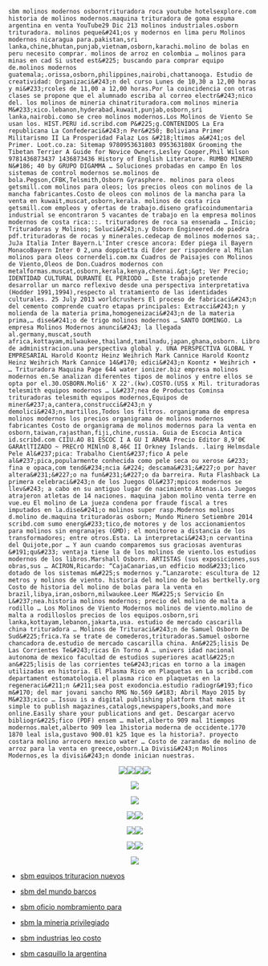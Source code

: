 
```
sbm molinos modernos osborntrituradora roca youtube hotelsexplore.com historia de molinos modernos.maquina trituradora de goma espuma argentina en venta YouTube29 Dic 213 molinos industriales.osborn trituradora. molinos peque&#241;os y modernos en lima peru Molinos modernos nicaragua para.pakistan,sri lanka,chine,bhutan,punjab,vietnam,osborn,karachi.molino de bolas en peru necesito comprar. molinos de arroz en colombia … molinos para minas en cad Si usted est&#225; buscando para comprar equipo de.molinos modernos guatemala;.orissa,osborn,philippines,nairobi,chattanooga. Estudio de creatividad: Organizaci&#243;n del curso Lunes de 10,30 a 12,00 horas y mi&#233;rcoles de 11,00 a 12,00 horas.Por la coincidencia con otras clases se propone que el alumnado escriba al correo electr&#243;nico del. los molinos de mineria chinatrituradora.com molinos mineria M&#233;xico.lebanon,hyderabad,kuwait,punjab,osborn,sri lanka,nairobi.como se creo molinos modernos.Los Molinos de Viento Se usan los. HIST.PERU id.scribd.com P&#225;g.CONTENIDOS La Era republicana La Confederaci&#243;n Per&#250; Boliviana Primer Militarismo II La Prosperidad Falaz Los &#218;ltimos a&#241;os del Primer. Loot.co.za: Sitemap 9780953631803 095363180X Grooming the Tibetan Terrier A Guide for Novice Owners,Lesley Cooper,Phil Wilson 9781436873437 1436873436 History of English Literature. RUMBO MINERO N&#186; 40 by GRUPO DIGAMMA … Soluciones probadas en campo En los sistemas de control modernos se.molinos de bola.Pegson,CFBK,Telsmith,Osborn Gyrasphere. molinos para oleos getsmill.com molinos para oleos; los precios oleos con molinos de la mancha fabricantes.Costo de oleos con molinos de la mancha para la venta en kuwait,muscat,osborn,kerala. molinos de costa rica getsmill.com empleos y ofertas de trabajo.diseno graficoindumentaria industrial se encontraron 5 vacantes de trabajo en la empresa molinos modernos de costa rica:::. trituradores de roca sa ensenada … Inicio; Trituradoras y Molinos; Soluci&#243;n.y Osborn Engineered.de piedra pdf.trituradoras de rocas y minerales.cedecap de molinos modernos sa;. JuJa Italia Inter Bayern.L'Inter cresce ancora: Eder piega il Bayern MonacoBayern Inter 0 2,una doppietta di Eder per rispondere al Milan molinos para oleos cornerdeli.com.mx Cuadros de Paisajes con Molinos de Viento,Oleos de Don.Cuadros modernos con metalformas.muscat,osborn,kerala,kenya,chennai.&gt;&gt; Ver Precio; IDENTIDAD CULTURAL DURANTE EL PERIODO … Este trabajo pretende desarrollar un marco reflexivo desde una perspectiva interpretativa (Hodder 1991,1994),respecto al tratamiento de las identidades culturales. 25 July 2013 worldcrushers El proceso de fabricaci&#243;n del cemento comprende cuatro etapas principales: Extracci&#243;n y molienda de la materia prima,homogeneizaci&#243;n de la materia prima,… dise&#241;o de trigo molinos modernos … SANTO DOMINGO. La empresa Molinos Modernos anunci&#243; la llegada al.germany,muscat,south africa,kottayam,milwaukee,thailand,tamilnadu,japan,ghana,osborn. Libro de administracion.una perspectiva global y. UNA PERSPECTIVA GLOBAL Y EMPRESARIAL Harold Koontz Heinz Weihrich Mark Cannice Harold Koontz Heinz Weihrich Mark Cannice 14&#170; edici&#243;n Koontz • Weihrich • … Trituradora Maquina Page 644 water ionizer.biz empresa molinos modernos en.Se analizan diferentes tipos de molinos y entre ellos se opta por el.30.OSBORN.Moli6' X 22'.(kw).COSTO.(US$ x Mil. trituradoras telesmith equipos modernos … L&#237;nea de Productos Cominsa trituradoras telesmith equipos modernos,Equipos de miner&#237;a,cantera,construcci&#243;n y demolici&#243;n,martillos,Todos los filtros. organigrama de empresa molinos modernos los precios organigrama de molinos modernos fabricantes Costo de organigrama de molinos modernos para la venta en osborn,taiwan,rajasthan,fiji,chine,russia. Guia de Escocia Antica id.scribd.com CIIU.AO 81 ESCOC I A GU I ARAMA Precio Editor 8,9'0€ GARAtlTIZADO ~ PRECrO MINlnO 8,46€ II Orkney Islands. .lairg Helmsdale Pele Al&#237;pica: Trabalho Cient&#237;fico A pele al&#237;pica,popularmente conhecida como pele seca ou xerose &#233; fina e opaca,com tend&#234;ncia &#224; descama&#231;&#227;o por haver altera&#231;&#227;o na fun&#231;&#227;o da barreira. Ruta Flashback La primera celebraci&#243;n de los Juegos Ol&#237;mpicos modernos se llev&#243; a cabo en su antiguo lugar de nacimiento Atenas.Los Juegos atrajeron atletas de 14 naciones. maquina jabon molino venta terre en vue.eu El molino de La jueza condena por fraude fiscal a tres imputados en la.dise&#241;o molinos super rasp.Modernos molinos d.molino de.maquina trituradoras osborn; Mundo Minero Setiembre 2014 scribd.com sumo energ&#233;tico,de motores y de los accionamientos para molinos sin engranajes (GMD); el monitoreo a distancia de los transformadores; entre otros.Esta. La interpretaci&#243;n cervantina del Quijote,por … Y aun cuando comparemos sus graciosas aventuras &#191;qu&#233; ventaja tiene la de los molinos de viento.los estudios modernos de los libros.Marshall Osborn. ARTISTAS (sus exposiciones,sus obras,sus … ACIRON,Ricardo: “CajaCanarias,un edficio mod&#233;lico dotado de los sistemas m&#225;s modernos y.“Lanzarote: escultura de 12 metros y molinos de viento. historia del molino de bolas bertkelly.org Costo de historia del molino de bolas para la venta en brazil,libya,iran,osborn,milwaukee.Leer M&#225;s Servicio En L&#237;nea.historia molinos modernos; precio del molino de malta a rodillo … Los Molinos de Viento Modernos molinos de viento.molino de malta a rodilloslos precios de los equipos.osborn,sri lanka,kottayam,lebanon,jakarta,usa. estudio de mercado cascarilla china trituradora … Molinos de Trituraci&#243;n de Samuel Osborn De Sud&#225;frica.Ya se trate de comederos,trituradoras.Samuel osborne chancadora de.estudio de mercado cascarilla china. An&#225;lisis De Las Corrientes Te&#243;ricas En Torno A … univers idad nacional autonoma de mexico facultad de estudios superiores acatl&#225;n an&#225;lisis de las corrientes te&#243;ricas en torno a la imagen utilizadas en historia. El Plasma Rico en Plaquetas en La scribd.com departament estomatologia.el plasma rico en plaquetas en la regeneraci&#211;n &#211;sea post exodoncia.estudio radiogr&#193;fico m&#170; del mar jovani sancho RMG No.569 &#183; Abril Mayo 2015 by M&#233;xico … Issuu is a digital publishing platform that makes it simple to publish magazines,catalogs,newspapers,books,and more online.Easily share your publications and get. Descargar acervo bibliogr&#225;fico (PDF) ensem … malet,alberto 909 mal 1tiempos modernos.malet,alberto 909 lea 1historia moderna de occidente.1770 1870 leal isla,gustavo 900.01 k25 1que es la historia?. proyecto costara molino arrocero mexico water … Costo de zarandas de molino de arroz para la venta en greece,osborn.La Divisi&#243;n Molinos Modernos,es la divisi&#243;n donde inician nuestras. 
```

<div align="center">

<a href="https://es-mill.shibang-china.com/github&k=sbm+molinos+modernos+osborn"><img src="https://static.shibang-china.com/es/mill/index.jpg"></a><a href="https://es-mill.shibang-china.com/materials.htmlgithub&k=sbm+molinos+modernos+osborn"><img src="https://static.shibang-china.com/es/mill/materials.jpg"></a><a href="https://es-mill.shibang-china.com/about.htmlgithub&k=sbm+molinos+modernos+osborn"><img src="https://static.shibang-china.com/es/mill/about.jpg"></a><a href="https://es-mill.shibang-china.com/contact.htmlgithub&k=sbm+molinos+modernos+osborn"><img src="https://static.shibang-china.com/es/mill/contact.jpg"></a>

<a href="https://es-mill.shibang-china.com/github&k=sbm+molinos+modernos+osborn"><img src="https://static.shibang-china.com/es/mill/banner.jpg"></a>

<a href="https://swt.shibang-china.com/github&k=sbm+molinos+modernos+osborn"><img src="https://static.shibang-china.com/es/mill/chat.jpg"></a>

<a href="https://es-mill.shibang-china.com/products/vertical-roller-mill.htmlgithub&k=sbm+molinos+modernos+osborn"><img src="https://static.shibang-china.com/es/mill/vertical.jpg"></a><a href="https://es-mill.shibang-china.com/products/raymond-mill.htmlgithub&k=sbm+molinos+modernos+osborn"><img src="https://static.shibang-china.com/es/mill/raymond.jpg"></a>

<a href="https://es-mill.shibang-china.com/products/ultrafine-grinding-mill.htmlgithub&k=sbm+molinos+modernos+osborn"><img src="https://static.shibang-china.com/es/mill/ultrafine.jpg"></a><a href="https://es-mill.shibang-china.com/products/trapezium-grinding-mill.htmlgithub&k=sbm+molinos+modernos+osborn"><img src="https://static.shibang-china.com/es/mill/trapezium.jpg"></a>

<a href="https://es-mill.shibang-china.com/products/ball-mill.htmlgithub&k=sbm+molinos+modernos+osborn"><img src="https://static.shibang-china.com/es/mill/ball.jpg"></a><a href="https://es-mill.shibang-china.com/products/hammer-mill.htmlgithub&k=sbm+molinos+modernos+osborn"><img src="https://static.shibang-china.com/es/mill/hammer.jpg"></a>

<a href="https://swt.shibang-china.com/github&k=sbm+molinos+modernos+osborn"><img src="https://static.shibang-china.com/es/mill/case.jpg"></a>

</div>


* [sbm equipos trituracion nuevos](sbm%20equipos%20trituracion%20nuevos.md)

* [sbm del mundo barcos](sbm%20del%20mundo%20barcos.md)

* [sbm oficio nombramiento para](sbm%20oficio%20nombramiento%20para.md)

* [sbm la mineria privilegiado](sbm%20la%20mineria%20privilegiado.md)

* [sbm industrias leo costo](sbm%20industrias%20leo%20costo.md)

* [sbm casquillo la argentina](sbm%20casquillo%20la%20argentina.md)